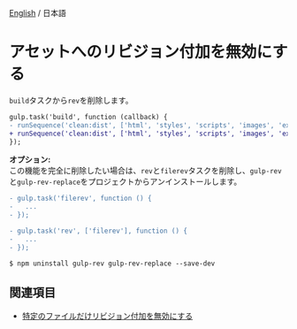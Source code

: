 [English](../help/disable-revisioning.md) / 日本語

# アセットへのリビジョン付加を無効にする

`build`タスクから`rev`を削除します。

```diff
gulp.task('build', function (callback) {
- runSequence('clean:dist', ['html', 'styles', 'scripts', 'images', 'extras'], 'rev', callback);
+ runSequence('clean:dist', ['html', 'styles', 'scripts', 'images', 'extras'], callback);
});
```

**オプション:**  
この機能を完全に削除したい場合は、`rev`と`filerev`タスクを削除し、`gulp-rev`と`gulp-rev-replace`をプロジェクトからアンインストールします。

```diff
- gulp.task('filerev', function () {
-   ...
- });

- gulp.task('rev', ['filerev'], function () {
-   ...
- });
```

```
$ npm uninstall gulp-rev gulp-rev-replace --save-dev
```

## 関連項目
- [特定のファイルだけリビジョン付加を無効にする](disable-specific-revisioning.md)
